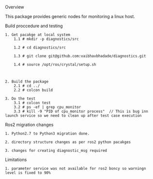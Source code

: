 Overview

This package provides generic nodes for monitoring a linux host. 


Build proccedure and testing

	1. Get pacakge at local system
		1.1 # mkdir -p diagnostics/src

		1.2 # cd diagnostics/src

		1.3 # git clone git@github.com:vaibhavbhadade/diagnostics.git

		1.4 # source /opt/ros/crystal/setup.sh



	2. Build the package
	 	2.1 # cd ../
	 	2.2 # colcon build

	3. Do the test
	 	3.1 # colcon test
	 	3.2 # ps -ef | grep cpu_monitor
	 	3.3 # kill -9 "PID of cpu_monitor process"  // This is bug inn launch service so we need to clean up after test case execution


Ros2 migration changes

	1. Python2.7 to Python3 migration done.

	2. directory structure changes as per ros2 python pacakges

	3. changes for creating diagnostic_msg required

Limitations

	1. parameter service was not available for ros2 boncy so warningn level is fixed to 90%
